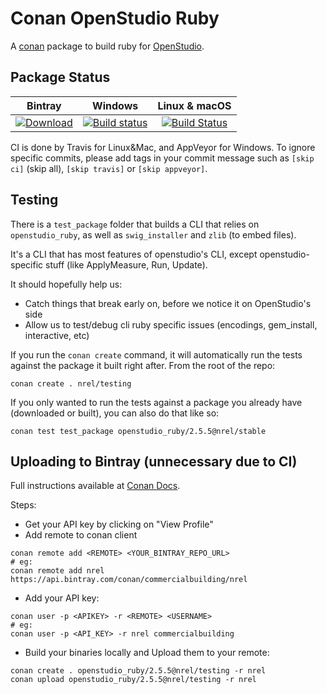 # Conan OpenStudio Ruby

A [conan](https://conan.io/) package to build ruby for [OpenStudio](https://github.com/NREL/OpenStudio).

## Package Status

| Bintray | Windows | Linux & macOS |
|:--------:|:---------:|:-----------------:|
|[![Download](https://api.bintray.com/packages/commercialbuilding/nrel/openstudio_ruby%3Anrel/images/download.svg)](https://bintray.com/commercialbuilding/nrel/openstudio_ruby%3Anrel/_latestVersion)|[![Build status](https://ci.appveyor.com/api/projects/status/github/nrel/conan-openstudio-ruby?branch=master&svg=true)](https://ci.appveyor.com/project/ci-commercialbuildings/conan-openstudio-ruby/branch/master)|[![Build Status](https://travis-ci.org/nrel/conan-openstudio-ruby.svg?branch=master)](https://travis-ci.org/nrel/conan-openstudio-ruby)|

CI is done by Travis for Linux&Mac, and AppVeyor for Windows. To ignore specific commits, please add tags in your commit message such as `[skip ci]` (skip all), `[skip travis]` or `[skip appveyor]`.

## Testing

There is a `test_package` folder that builds a CLI that relies on `openstudio_ruby`, as well as `swig_installer` and `zlib` (to embed files).

It's a CLI that has most features of openstudio's CLI, except openstudio-specific stuff (like ApplyMeasure, Run, Update).

It should hopefully help us:

* Catch things that break early on, before we notice it on OpenStudio's side
* Allow us to test/debug cli ruby specific issues (encodings, gem_install, interactive, etc)


If you run the `conan create` command, it will automatically run the tests against the package it built right after.
From the root of the repo:

```
conan create . nrel/testing
```

If you only wanted to run the tests against a package you already have (downloaded or built), you can also do that like so:

```
conan test test_package openstudio_ruby/2.5.5@nrel/stable
```

## Uploading to Bintray (unnecessary due to CI)

Full instructions available at [Conan Docs](https://docs.conan.io/en/latest/uploading_packages/bintray/uploading_bintray.html).

Steps:
* Get your API key by clicking on "View Profile"
* Add remote to conan client
```
conan remote add <REMOTE> <YOUR_BINTRAY_REPO_URL>
# eg:
conan remote add nrel https://api.bintray.com/conan/commercialbuilding/nrel
```

* Add your API key:
```
conan user -p <APIKEY> -r <REMOTE> <USERNAME>
# eg:
conan user -p <API_KEY> -r nrel commercialbuilding
```

* Build your binaries locally and Upload them to your remote:
```
conan create . openstudio_ruby/2.5.5@nrel/testing -r nrel
conan upload openstudio_ruby/2.5.5@nrel/testing -r nrel
```
